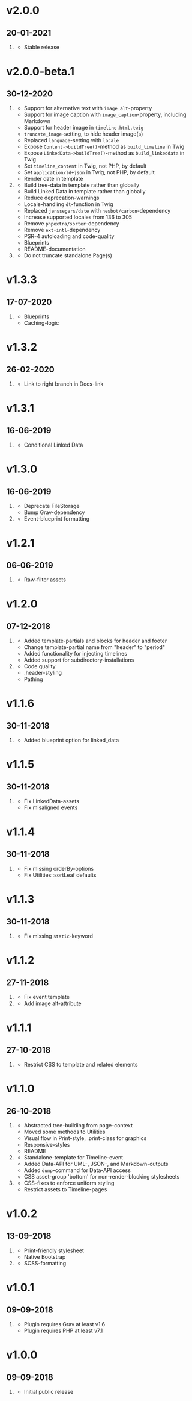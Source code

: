 # v2.0.0
## 20-01-2021

1. [](#new)
    * Stable release

# v2.0.0-beta.1
## 30-12-2020

1. [](#new)
    * Support for alternative text with `image_alt`-property
    * Support for image caption with `image_caption`-property, including Markdown
    * Support for header image in `timeline.html.twig`
    * `truncate_image`-setting, to hide header image(s)
    * Replaced `language`-setting with `locale`
    * Expose `Content->buildTree()`-method as `build_timeline` in Twig
    * Expose `LinkedData->buildTree()`-method as `build_linkeddata` in Twig
    * Set `timeline_content` in Twig, not PHP, by default
    * Set `application/ld+json` in Twig, not PHP, by default
    * Render date in template
2. [](#improved)
    * Build tree-data in template rather than globally
    * Build Linked Data in template rather than globally
    * Reduce deprecation-warnings
    * Locale-handling `dt`-function in Twig
    * Replaced `jenssegers/date` with `nesbot/carbon`-dependency
    * Increase supported locales from 136 to 305
    * Remove `phpextra/sorter`-dependency
    * Remove `ext-intl`-dependency
    * PSR-4 autoloading and code-quality
    * Blueprints
    * README-documentation
3. [](#bugfix)
    * Do not truncate standalone Page(s)

# v1.3.3
## 17-07-2020

1. [](#bugfix)
    * Blueprints
    * Caching-logic

# v1.3.2
## 26-02-2020

1. [](#improved)
    * Link to right branch in Docs-link

# v1.3.1
## 16-06-2019

1. [](#improved)
    * Conditional Linked Data

# v1.3.0
## 16-06-2019

1. [](#new)
    * Deprecate FileStorage
    * Bump Grav-dependency
2. [](#improved)
    * Event-blueprint formatting

# v1.2.1
## 06-06-2019

1. [](#improved)
    * Raw-filter assets

# v1.2.0
## 07-12-2018

1. [](#new)
    * Added template-partials and blocks for header and footer
    * Change template-partial name from "header" to "period"
    * Added functionality for injecting timelines
    * Added support for subdirectory-installations
2. [](#improved)
    * Code quality
    * .header-styling
    * Pathing

# v1.1.6
## 30-11-2018

1. [](#improved)
    * Added blueprint option for linked_data

# v1.1.5
## 30-11-2018

1. [](#bugfix)
    * Fix LinkedData-assets
    * Fix misaligned events

# v1.1.4
## 30-11-2018

1. [](#bugfix)
    * Fix missing orderBy-options
    * Fix Utilities::sortLeaf defaults

# v1.1.3
## 30-11-2018

1. [](#bugfix)
    * Fix missing `static`-keyword

# v1.1.2
## 27-11-2018

1. [](#bugfix)
    * Fix event template
2. [](#improved)
    * Add image alt-attribute

# v1.1.1
## 27-10-2018

1. [](#improved)
    * Restrict CSS to template and related elements

# v1.1.0
## 26-10-2018

1. [](#improved)
    * Abstracted tree-building from page-context
    * Moved some methods to Utilities
    * Visual flow in Print-style, .print-class for graphics
    * Responsive-styles
    * README
2. [](#new)
    * Standalone-template for Timeline-event
    * Added Data-API for UML-, JSON-, and Markdown-outputs
    * Added `dump`-command for Data-API access
    * CSS asset-group 'bottom' for non-render-blocking stylesheets
3. [](#bugfix)
    * CSS-fixes to enforce uniform styling
    * Restrict assets to Timeline-pages

# v1.0.2
## 13-09-2018

1. [](#new)
    * Print-friendly stylesheet
    * Native Bootstrap
2. [](#improved)
    * SCSS-formatting

# v1.0.1
## 09-09-2018

1. [](#bugfix)
    * Plugin requires Grav at least v1.6
    * Plugin requires PHP at least v7.1

# v1.0.0
## 09-09-2018

1. [](#new)
    * Initial public release
